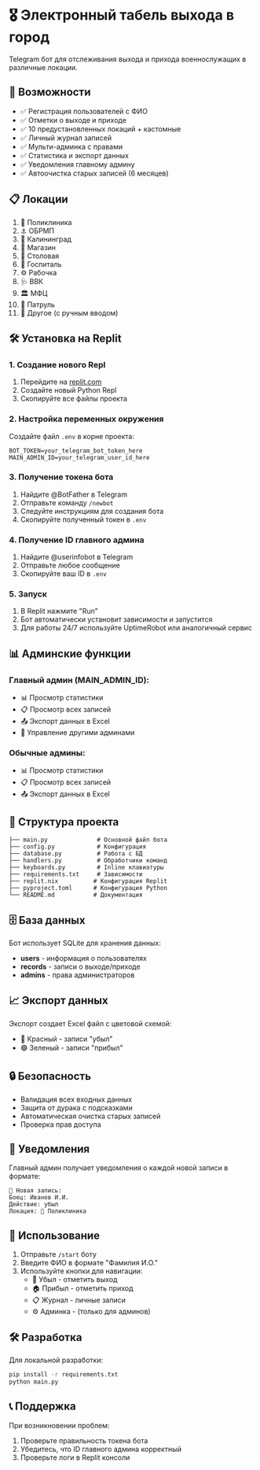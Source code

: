 # 🎖️ Электронный табель выхода в город

Telegram бот для отслеживания выхода и прихода военнослужащих в различные локации.

## 🚀 Возможности

- ✅ Регистрация пользователей с ФИО
- ✅ Отметки о выходе и приходе
- ✅ 10 предустановленных локаций + кастомные
- ✅ Личный журнал записей
- ✅ Мульти-админка с правами
- ✅ Статистика и экспорт данных
- ✅ Уведомления главному админу
- ✅ Автоочистка старых записей (6 месяцев)

## 📋 Локации

1. 🏥 Поликлиника
2. ⚓ ОБРМП
3. 🌆 Калининград
4. 🛒 Магазин
5. 🍲 Столовая
6. 🏨 Госпиталь
7. ⚙️ Рабочка
8. 🩺 ВВК
9. 🏛️ МФЦ
10. 🚓 Патруль
11. 📝 Другое (с ручным вводом)

## 🛠️ Установка на Replit

### 1. Создание нового Repl

1. Перейдите на [replit.com](https://replit.com)
2. Создайте новый Python Repl
3. Скопируйте все файлы проекта

### 2. Настройка переменных окружения

Создайте файл `.env` в корне проекта:

```env
BOT_TOKEN=your_telegram_bot_token_here
MAIN_ADMIN_ID=your_telegram_user_id_here
```

### 3. Получение токена бота

1. Найдите @BotFather в Telegram
2. Отправьте команду `/newbot`
3. Следуйте инструкциям для создания бота
4. Скопируйте полученный токен в `.env`

### 4. Получение ID главного админа

1. Найдите @userinfobot в Telegram
2. Отправьте любое сообщение
3. Скопируйте ваш ID в `.env`

### 5. Запуск

1. В Replit нажмите "Run"
2. Бот автоматически установит зависимости и запустится
3. Для работы 24/7 используйте UptimeRobot или аналогичный сервис

## 📊 Админские функции

### Главный админ (MAIN_ADMIN_ID):
- 📊 Просмотр статистики
- 📋 Просмотр всех записей
- 📤 Экспорт данных в Excel
- 👥 Управление другими админами

### Обычные админы:
- 📊 Просмотр статистики
- 📋 Просмотр всех записей
- 📤 Экспорт данных в Excel

## 🔧 Структура проекта

```
├── main.py              # Основной файл бота
├── config.py            # Конфигурация
├── database.py          # Работа с БД
├── handlers.py          # Обработчики команд
├── keyboards.py         # Inline клавиатуры
├── requirements.txt     # Зависимости
├── replit.nix          # Конфигурация Replit
├── pyproject.toml      # Конфигурация Python
└── README.md           # Документация
```

## 🗄️ База данных

Бот использует SQLite для хранения данных:

- **users** - информация о пользователях
- **records** - записи о выходе/приходе
- **admins** - права администраторов

## 📈 Экспорт данных

Экспорт создает Excel файл с цветовой схемой:
- 🔴 Красный - записи "убыл"
- 🟢 Зеленый - записи "прибыл"

## 🔒 Безопасность

- Валидация всех входных данных
- Защита от дурака с подсказками
- Автоматическая очистка старых записей
- Проверка прав доступа

## 🚨 Уведомления

Главный админ получает уведомления о каждой новой записи в формате:
```
🔔 Новая запись:
Боец: Иванов И.И.
Действие: убыл
Локация: 🏥 Поликлиника
```

## 📝 Использование

1. Отправьте `/start` боту
2. Введите ФИО в формате "Фамилия И.О."
3. Используйте кнопки для навигации:
   - 🚶 Убыл - отметить выход
   - 🏠 Прибыл - отметить приход
   - 📋 Журнал - личные записи
   - ⚙️ Админка - (только для админов)

## 🛠️ Разработка

Для локальной разработки:

```bash
pip install -r requirements.txt
python main.py
```

## 📞 Поддержка

При возникновении проблем:
1. Проверьте правильность токена бота
2. Убедитесь, что ID главного админа корректный
3. Проверьте логи в Replit консоли